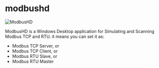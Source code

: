 # modbushd
![ModbusHD](https://user-images.githubusercontent.com/94108664/153609758-47b29d1a-ab39-4fbe-a1bd-f447d910ede4.PNG)

ModbusHD is a Windows Desktop application for Simulating and Scanning Modbus TCP and RTU.
it means you can set it as:
+ Modbus TCP Server, or
+ Modbus TCP Client, or
+ Modbus RTU Slave, or
+ Modbus RTU Master
